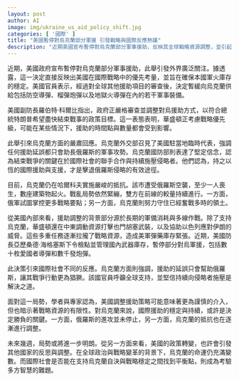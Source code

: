 ```yaml
---
layout: post
author: AI
image: img/ukraine_us_aid_policy_shift.jpg
categories: [ '國際' ]
title: "美國暫停對烏克蘭部分軍援 引發戰略與國際反應熱議"
description: "近期美國宣布暫停對烏克蘭部分軍事援助，反映其全球戰略資源調整，並引起烏克蘭與國際社會的廣泛關注與回應。"
---
```

近期，美國政府宣布暫停對烏克蘭部分軍事援助，此舉引發外界廣泛關注。據透露，這一決定直接反映出美國在國際戰略中的優先考量，並旨在確保本國軍火庫存的穩定。美國官員表示，經過對全球其他援助項目的審查後，決定暫緩向烏克蘭供給包括防空導彈、榴彈炮彈以及地獄火導彈在內的若干軍事裝備。

美國副防長羅伯特·科爾比指出，政府正嚴格審查並調整對烏援助方式，以符合總統特朗普希望盡快結束戰事的政策目標。這一表態表明，華盛頓正考慮戰略優先級，可能在某些情況下，援助的時間點與數量都會受到影響。

此舉引來烏克蘭方面的嚴肅回應。烏克蘭外交部召見了美國駐當地臨時代表，強調任何援助延誤都只會助長俄羅斯的軍事攻勢。烏克蘭國防部則表達了堅定信念，認為結束戰爭的關鍵在於國際社會的聯手合作與持續施壓侵略者。他們認為，持之以恆的國際援助與支援，才是擊退俄羅斯侵略的有效途徑。

目前，烏克蘭仍在哈爾科夫實施嚴峻的抵抗。該市遭受俄羅斯空襲，至少一人喪生，數座建築物起火。戰亂局勢依然緊繃，雙方在前線的較量持續進行。一方面，俄軍試圖掌控更多戰略要點；另一方面，烏克蘭則努力守住已經奮戰多時的領土。

從美國內部來看，援助調整的背景部分源於長期的軍備消耗與多線作戰。除了支持烏克蘭，華盛頓還在中東調動資源打擊也門胡塞武裝，以及協助以色列應對伊朗的威脅。這些多重任務逐漸拉攏了戰略資源，造成美軍彈藥庫存緊張。近期，美國防長亞歷桑德·海格塞斯下令檢點並管理國內武器庫存，暫停部分對烏軍援，包括數十枚愛國者導彈和數千發炮彈。

此決策引來國際社會不同的反應。烏克蘭方面則強調，援助的延誤只會幫助俄羅斯，讓其戰爭行動更為猖獗。該國官員呼籲全球支持，並堅信持續向侵略者施壓是解決之道。

面對這一局勢，學者與專家認為，美國調整援助策略可能意味著更為謹慎的介入，但也暗示著戰略資源的有限性。對烏克蘭來說，國際援助的穩定與持續，或許是決定勝負的關鍵。一方面，俄羅斯的進攻並未停止，另一方面，烏克蘭的抵抗也在逐漸進行調整。

未來幾週，局勢或將進一步明朗。從另一方面來看，美國的政策轉變，也許會引發其他國家的反思與調整。在全球政治與戰略變革的背景下，烏克蘭的命運仍充滿變數。而國際社會是否能在支持烏克蘭自決與戰略穩定之間找到平衡點，則成為考驗多方智慧的難題。